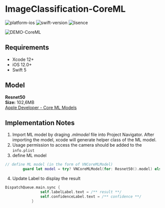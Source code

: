 # ImageClassification-CoreML

![platform-ios](https://img.shields.io/badge/platform-ios-lightgrey.svg)
![swift-version](https://img.shields.io/badge/swift-4-red.svg)
![lisence](https://img.shields.io/badge/license-MIT-black.svg)

![DEMO-CoreML](https://github.com/QZhang-Ing/IOS/blob/master/Cam_ImageClassifier/resource/demo.GIF?raw=true)

## Requirements

- Xcode 12+
- iOS 12.0+
- Swift 5

## Model

**Resnet50**  
**Size:** 102,6MB  
[Apple Developer - Core ML Models](https://developer.apple.com/machine-learning/models/)


## Implementation Notes 

1. Import ML model by draging *.mlmodel* file into Project Navigator. After importing the model, xcode will generate helper class of the ML model.
2. Usage permission to access the camera should be added to the `info.plist`
3. define ML model   

```swift
// define ML model (in the form of VNCoreMLModel)
        guard let model = try? VNCoreMLModel(for: Resnet50().model) else { return }
```

4. Update Label to display the result  

```swift
DispatchQueue.main.sync {
                self.labelLabel.text = /** result **/
                self.confidenceLabel.text = /** confidence **/ 
            }
```